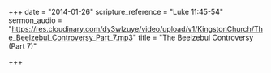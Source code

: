 +++
date = "2014-01-26"
scripture_reference = "Luke 11:45-54"
sermon_audio = "https://res.cloudinary.com/dy3wlzuye/video/upload/v1/KingstonChurch/The_Beelzebul_Controversy_Part_7.mp3"
title = "The Beelzebul Controversy (Part 7)"

+++
